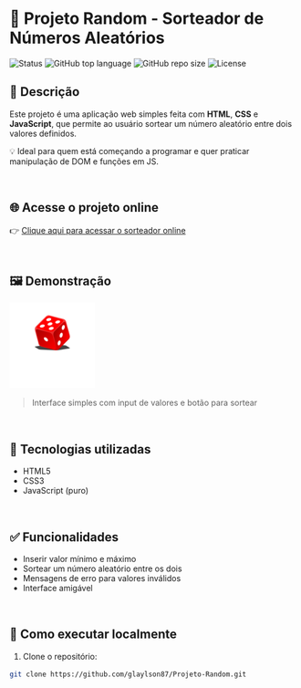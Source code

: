 # 🎲 Projeto Random - Sorteador de Números Aleatórios

![Status](https://img.shields.io/badge/status-em%20desenvolvimento-yellow)
![GitHub top language](https://img.shields.io/github/languages/top/glaylson87/Projeto-Random)
![GitHub repo size](https://img.shields.io/github/repo-size/glaylson87/Projeto-Random)
![License](https://img.shields.io/github/license/glaylson87/Projeto-Random)

## 📌 Descrição

Este projeto é uma aplicação web simples feita com **HTML**, **CSS** e **JavaScript**, que permite ao usuário sortear um número aleatório entre dois valores definidos.

💡 Ideal para quem está começando a programar e quer praticar manipulação de DOM e funções em JS.

<br>

## 🌐 Acesse o projeto online

👉 [Clique aqui para acessar o sorteador online](https://glaylson87.github.io/Projeto-Random/)

<br>

## 🖼️ Demonstração

<img src="https://raw.githubusercontent.com/glaylson87/Projeto-Random/main/dado.png" alt="Imagem do dado" width="150">
  
> Interface simples com input de valores e botão para sortear

<br>

## 🚀 Tecnologias utilizadas

- HTML5
- CSS3
- JavaScript (puro)

<br>

## ✅ Funcionalidades

- Inserir valor mínimo e máximo
- Sortear um número aleatório entre os dois
- Mensagens de erro para valores inválidos
- Interface amigável

<br>

## 🧠 Como executar localmente

1. Clone o repositório:

```bash
git clone https://github.com/glaylson87/Projeto-Random.git
